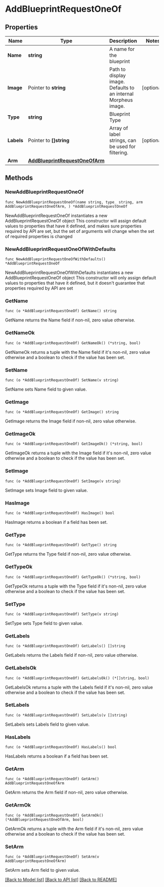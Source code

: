 # AddBlueprintRequestOneOf

## Properties

Name | Type | Description | Notes
------------ | ------------- | ------------- | -------------
**Name** | **string** | A name for the blueprint | 
**Image** | Pointer to **string** | Path to display image. Defaults to an internal Morpheus image. | [optional] 
**Type** | **string** | Blueprint Type | 
**Labels** | Pointer to **[]string** | Array of label strings, can be used for filtering. | [optional] 
**Arm** | [**AddBlueprintRequestOneOfArm**](AddBlueprintRequestOneOfArm.md) |  | 

## Methods

### NewAddBlueprintRequestOneOf

`func NewAddBlueprintRequestOneOf(name string, type_ string, arm AddBlueprintRequestOneOfArm, ) *AddBlueprintRequestOneOf`

NewAddBlueprintRequestOneOf instantiates a new AddBlueprintRequestOneOf object
This constructor will assign default values to properties that have it defined,
and makes sure properties required by API are set, but the set of arguments
will change when the set of required properties is changed

### NewAddBlueprintRequestOneOfWithDefaults

`func NewAddBlueprintRequestOneOfWithDefaults() *AddBlueprintRequestOneOf`

NewAddBlueprintRequestOneOfWithDefaults instantiates a new AddBlueprintRequestOneOf object
This constructor will only assign default values to properties that have it defined,
but it doesn't guarantee that properties required by API are set

### GetName

`func (o *AddBlueprintRequestOneOf) GetName() string`

GetName returns the Name field if non-nil, zero value otherwise.

### GetNameOk

`func (o *AddBlueprintRequestOneOf) GetNameOk() (*string, bool)`

GetNameOk returns a tuple with the Name field if it's non-nil, zero value otherwise
and a boolean to check if the value has been set.

### SetName

`func (o *AddBlueprintRequestOneOf) SetName(v string)`

SetName sets Name field to given value.


### GetImage

`func (o *AddBlueprintRequestOneOf) GetImage() string`

GetImage returns the Image field if non-nil, zero value otherwise.

### GetImageOk

`func (o *AddBlueprintRequestOneOf) GetImageOk() (*string, bool)`

GetImageOk returns a tuple with the Image field if it's non-nil, zero value otherwise
and a boolean to check if the value has been set.

### SetImage

`func (o *AddBlueprintRequestOneOf) SetImage(v string)`

SetImage sets Image field to given value.

### HasImage

`func (o *AddBlueprintRequestOneOf) HasImage() bool`

HasImage returns a boolean if a field has been set.

### GetType

`func (o *AddBlueprintRequestOneOf) GetType() string`

GetType returns the Type field if non-nil, zero value otherwise.

### GetTypeOk

`func (o *AddBlueprintRequestOneOf) GetTypeOk() (*string, bool)`

GetTypeOk returns a tuple with the Type field if it's non-nil, zero value otherwise
and a boolean to check if the value has been set.

### SetType

`func (o *AddBlueprintRequestOneOf) SetType(v string)`

SetType sets Type field to given value.


### GetLabels

`func (o *AddBlueprintRequestOneOf) GetLabels() []string`

GetLabels returns the Labels field if non-nil, zero value otherwise.

### GetLabelsOk

`func (o *AddBlueprintRequestOneOf) GetLabelsOk() (*[]string, bool)`

GetLabelsOk returns a tuple with the Labels field if it's non-nil, zero value otherwise
and a boolean to check if the value has been set.

### SetLabels

`func (o *AddBlueprintRequestOneOf) SetLabels(v []string)`

SetLabels sets Labels field to given value.

### HasLabels

`func (o *AddBlueprintRequestOneOf) HasLabels() bool`

HasLabels returns a boolean if a field has been set.

### GetArm

`func (o *AddBlueprintRequestOneOf) GetArm() AddBlueprintRequestOneOfArm`

GetArm returns the Arm field if non-nil, zero value otherwise.

### GetArmOk

`func (o *AddBlueprintRequestOneOf) GetArmOk() (*AddBlueprintRequestOneOfArm, bool)`

GetArmOk returns a tuple with the Arm field if it's non-nil, zero value otherwise
and a boolean to check if the value has been set.

### SetArm

`func (o *AddBlueprintRequestOneOf) SetArm(v AddBlueprintRequestOneOfArm)`

SetArm sets Arm field to given value.



[[Back to Model list]](../README.md#documentation-for-models) [[Back to API list]](../README.md#documentation-for-api-endpoints) [[Back to README]](../README.md)


